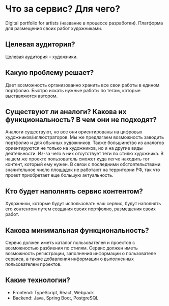 # Что за сервис? Для чего?
Digital portfolio for artists (название в процессе разработки). Платформа для размещения своих работ художниками.

## Целевая аудитория?
Целевая аудитория – художники.

## Какую проблему решает?
Дает возможность организованно хранить все свои работы в едином портфолио. Быстро искать нужные работы по тегам, которые выставляются автором.

## Существуют ли аналоги? Какова их функциональность? В чем они не подходят?
Аналоги существуют, но все они ориентированы на цифровых художников/иллюстраторов. Мы же предлагаем возможность заводить портфолио и для обычных художников. Также большинство из аналогов ориентируются не только на художников, но и на другие виды деятельности. Из-за чего в них отсутствует теги по стилю художника. В нашем же проекте пользователь сможет куда легче находить тот контент, который ему нужен.
В связи с последними обстоятельствами значительное число площадок не работают на территории РФ, так что проект приобретает еще большую актуальность.

## Кто будет наполнять сервис контентом?
Художники, которые будут использовать наш сервис, будут наполнять его контентом путем создания своих портфолио, размещения своих работ.

## Какова минимальная функциональность?
Сервис должен иметь каталог пользователей и проектов с возможностью разбиения по стилям. Сервис должен иметь возможность регистрации, заполнения информации о пользователе сервиса, а также добавления информации о выполненных пользователем проектов.

## Какие технологии?
- Frontend: TypeScript, React, Webpack
- Backend: Java, Spring Boot, PostgreSQL
